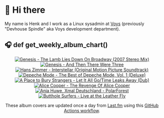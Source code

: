 # 👋 Hi there

My name is Henk and I work as a Linux sysadmin at <a href="https://www.voys.co/about/">Voys</a> (previously "Devhouse Spindle" aka Voys development department).

## 🎧 def get_weekly_album_chart()
<!-- lastfm -->
<p align="center"><a href="https://www.last.fm/music/Genesis/The+Lamb+Lies+Down+On+Broadway+(2007+Stereo+Mix)"><img src="https://lastfm.freetls.fastly.net/i/u/64s/141ef3fdd2dde02ad514b38b7a6c974f.png" title="Genesis - The Lamb Lies Down On Broadway (2007 Stereo Mix)"></a> <a href="https://www.last.fm/music/Genesis/And+Then+There+Were+Three"><img src="https://lastfm.freetls.fastly.net/i/u/64s/be1cd6a7be1a4d59ba672e00b0f7bccc.png" title="Genesis - And Then There Were Three"></a> <a href="https://www.last.fm/music/Hans+Zimmer/Interstellar+(Original+Motion+Picture+Soundtrack)"><img src="https://lastfm.freetls.fastly.net/i/u/64s/b8365c64bec38d1f0d05d9c1367a8cb3.jpg" title="Hans Zimmer - Interstellar (Original Motion Picture Soundtrack)"></a> <a href="https://www.last.fm/music/Depeche+Mode/The+Best+of+Depeche+Mode,+Vol.+1+(Deluxe)"><img src="https://lastfm.freetls.fastly.net/i/u/64s/8ba65b2afc0dc7e478ab22af3c94d8b6.png" title="Depeche Mode - The Best of Depeche Mode, Vol. 1 (Deluxe)"></a> <a href="https://www.last.fm/music/A+Place+to+Bury+Strangers/Let+It+All+Go%2FTime+Leaks+Away+(Dub)"><img src="https://lastfm.freetls.fastly.net/i/u/64s/2a7d49f2bdb76dec8e9fb0e971411d9f.jpg" title="A Place to Bury Strangers - Let It All Go/Time Leaks Away (Dub)"></a> <a href="https://www.last.fm/music/Alice+Cooper/The+Revenge+Of+Alice+Cooper"><img src="https://lastfm.freetls.fastly.net/i/u/64s/34cbb6ba274695eaf55736b9834d7dd7.jpg" title="Alice Cooper - The Revenge Of Alice Cooper"></a> <a href="https://www.last.fm/music/Anja+Huwe,+Xmal+Deutschland/PolarForest"><img src="https://lastfm.freetls.fastly.net/i/u/64s/f5b2d408c7c116ab27b29d82492593be.jpg" title="Anja Huwe, Xmal Deutschland - PolarForest"></a> <a href="https://www.last.fm/music/Butthole+Surfers/Live+at+the+Leather+Fly"><img src="https://lastfm.freetls.fastly.net/i/u/64s/030638308b55b66e77a4d502f7ed74cf.jpg" title="Butthole Surfers - Live at the Leather Fly"></a> </p>

<p align="center">These album covers are updated once a day from <a href="https://www.last.fm/user/hbokh">Last.fm</a> using this <a href="https://github.com/marketplace/actions/lastfm-to-markdown">GitHub Actions workflow</a>.</p>
